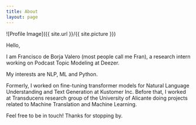 ```yaml
---
title: About
layout: page
---
```

![Profile Image]({{ site.url }}/{{ site.picture }})

Hello,

I am Francisco de Borja Valero (most people call me Fran), a research intern working on Podcast Topic Modeling at Deezer.

My interests are NLP, ML and Python.

Formerly, I worked on fine-tuning transformer models for Natural Language Understanding and Text Generation at Kustomer Inc. Before that, I worked at Transducens research group of the University of Alicante doing projects related to Machine Translation and Machine Learning.

Feel free to be in touch! Thanks for stopping by.